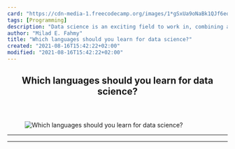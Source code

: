 ```yaml
---
card: "https://cdn-media-1.freecodecamp.org/images/1*gSxUa9oNaBk1QJf6eqQYeg.jpeg"
tags: [Programming]
description: "Data science is an exciting field to work in, combining advan"
author: "Milad E. Fahmy"
title: "Which languages should you learn for data science?"
created: "2021-08-16T15:42:22+02:00"
modified: "2021-08-16T15:42:22+02:00"
---
```

<div class="site-wrapper">
<main id="site-main" class="site-main outer">
<div class="inner">
<article class="post-full post tag-programming tag-data-science tag-technology tag-tech tag-r-programming tag-python tag-julialang tag-scala tag-sql tag-java tag-matlab ">
<header class="post-full-header">
<h1 class="post-full-title">Which languages should you learn for data science?</h1>
</header>
<figure class="post-full-image">
<picture>
<source media="(max-width: 700px)" sizes="1px" srcset="data:image/gif;base64,R0lGODlhAQABAIAAAAAAAP///yH5BAEAAAAALAAAAAABAAEAAAIBRAA7 1w">
<source media="(min-width: 701px)" sizes="(max-width: 800px) 400px,
(max-width: 1170px) 700px,
1400px" srcset="https://cdn-media-1.freecodecamp.org/images/1*gSxUa9oNaBk1QJf6eqQYeg.jpeg 300w,
https://cdn-media-1.freecodecamp.org/images/1*gSxUa9oNaBk1QJf6eqQYeg.jpeg 600w,
https://cdn-media-1.freecodecamp.org/images/1*gSxUa9oNaBk1QJf6eqQYeg.jpeg 1000w,
https://cdn-media-1.freecodecamp.org/images/1*gSxUa9oNaBk1QJf6eqQYeg.jpeg 2000w">
<img onerror="this.style.display='none'" src="https://cdn-media-1.freecodecamp.org/images/1*gSxUa9oNaBk1QJf6eqQYeg.jpeg" alt="Which languages should you learn for data science?">
</picture>
</figure>
<section class="post-full-content">
<div class="post-content">
</div>
<hr>
<hr>
</section>
</article>
</div>
</main>
</div>
<!-- Google Tag Manager (noscript) -->
<!-- End Google Tag Manager (noscript) -->
